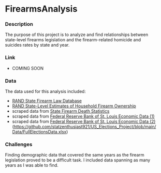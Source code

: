 # FirearmsAnalysis

### Description

The purpose of this project is to analyze and find relationships between state-level firearms legislation and the firearm-related homicide and suicides rates by state and year. 

### Link

- COMING SOON

### Data

The data used for this analysis included:
- [RAND State Firearm Law Database](https://www.rand.org/pubs/tools/TLA243-2-v2.html)
- [RAND State-Level Estimates of Household Firearm Ownership](https://www.rand.org/pubs/tools/TL354.html)
- scraped data from [State Firearm Death Statistics](https://www.statefirearmlaws.org/states/)
- scraped data from [Federal Reserve Bank of St. Louis Economic Data (1)](https://fred.stlouisfed.org/release/tables?rid=118&eid=259194)
- scraped data from [Federal Reserve Bank of St. Louis Economic Data (2)](https://fred.stlouisfed.org/release/tables?eid=259515&rid=249)
(https://github.com/statzenthusiast921/US_Elections_Project/blob/main/Data/FullElectionsData.xlsx)



### Challenges
Finding demographic data that covered the same years as the firearm legislation proved to be a difficult task.  I included data spanning as many years as I was able to find.
